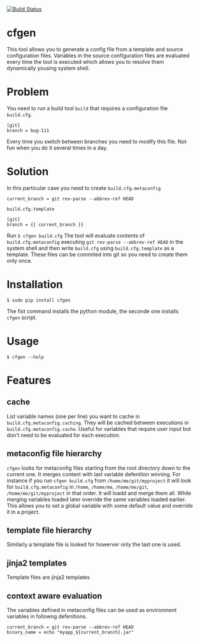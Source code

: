 [![Build Status](https://travis-ci.org/rzhilkibaev/cfgen.png?branch=master)](https://travis-ci.org/rzhilkibaev/cfgen)

# cfgen
This tool allows you to generate a config file from a template and source configuration files. Variables in the source configuration files are evaluated every time the tool is executed which allows you to resolve them dynamically yousing system shell.

# Problem
You need to run a build tool `build` that requires a configuration file `build.cfg`.
```
[git]
branch = bug-111
```
Every time you switch between branches you need to modify this file. Not fun when you do it several times in a day.

# Solution
In this particular case you need to create `build.cfg.metaconfig`
```
current_branch = git rev-parse --abbrev-ref HEAD
```
`build.cfg.template`
```
[git]
branch = {{ current_branch }}
```
Run `$ cfgen build.cfg`
The tool will evaluate contents of `build.cfg.metaconfig` executing `git rev-parse --abbrev-ref HEAD` in the system shell and then write `build.cfg` using `build.cfg.template` as a template. These files can be commited into git so you need to create them only once.

# Installation
```
$ sudo pip install cfgen
```
The fist command installs the python module, the seconde one installs `cfgen` script.

# Usage

`$ cfgen --help`

# Features
## cache
List variable names (one per line) you want to cache in `build.cfg.metaconfig.caching`. They will be cached between executions in `build.cfg.metaconfig.cache`. Useful for variables that require user input but don't need to be evaluated for each execution.
## metaconfig file hierarchy
`cfgen` looks for metaconfig files starting from the root directory down to the current one. It merges content with last variable defenition winning. For instance if you run `cfgen build.cfg` from `/home/me/git/myproject` it will look for `build.cfg.metaconfig` in `/home`, `/home/me`, `/home/me/git`, `/home/me/git/myproject` in that order. It will loadd and merge  them all. While merging variables loaded later override the same variables loaded earlier. This allows you to set a global variable with some default value and override it in a project.
## template file hierarchy
Similarly a template file is looked for howerver only the last one is used.
## jinja2 templates
Template files are jinja2 templates
## context aware evaluation
The variables defined in metaconfig files can be used as environment variables in followng defenitions.
```
current_branch = git rev-parse --abbrev-ref HEAD
binary_name = echo "myapp_${current_branch}.jar"
```
